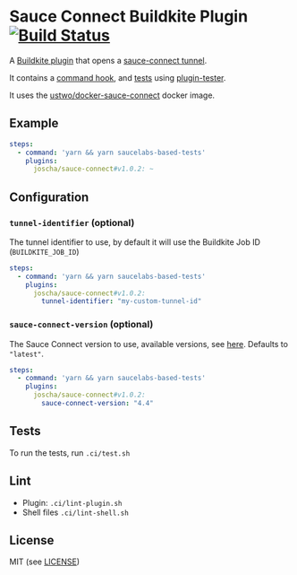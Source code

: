 # Sauce Connect Buildkite Plugin [![Build Status](https://travis-ci.org/joscha/sauce-connect-buildkite-plugin.svg?branch=master)](https://travis-ci.org/joscha/sauce-connect-buildkite-plugin)

A [Buildkite plugin](https://buildkite.com/docs/agent/v3/plugins) that opens a [sauce-connect tunnel](https://wiki.saucelabs.com/display/DOCS/Sauce+Connect+Proxy).

It contains a [command hook](hooks/command), and [tests](tests/command.bats) using [plugin-tester](https://github.com/buildkite-plugins/plugin-tester).

It uses the [ustwo/docker-sauce-connect](https://github.com/ustwo/docker-sauce-connect) docker image.

## Example

```yml
steps:
  - command: 'yarn && yarn saucelabs-based-tests'
    plugins:
      joscha/sauce-connect#v1.0.2: ~
```

## Configuration

### `tunnel-identifier` (optional)

The tunnel identifier to use, by default it will use the Buildkite Job ID (`BUILDKITE_JOB_ID`)

```yml
steps:
  - command: 'yarn && yarn saucelabs-based-tests'
    plugins:
      joscha/sauce-connect#v1.0.2:
        tunnel-identifier: "my-custom-tunnel-id"
```

### `sauce-connect-version` (optional)

The Sauce Connect version to use, available versions, see [here](https://hub.docker.com/r/ustwo/sauce-connect/tags/). Defaults to `"latest"`.

```yml
steps:
  - command: 'yarn && yarn saucelabs-based-tests'
    plugins:
      joscha/sauce-connect#v1.0.2:
        sauce-connect-version: "4.4"
```

## Tests

To run the tests, run `.ci/test.sh`

## Lint

* Plugin: `.ci/lint-plugin.sh`
* Shell files `.ci/lint-shell.sh`

## License

MIT (see [LICENSE](LICENSE))
